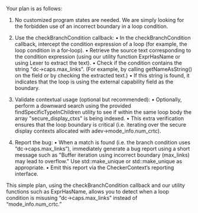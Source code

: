 Your plan is as follows:

1. No customized program states are needed. We are simply looking for the forbidden use of an incorrect boundary in a loop condition.

2. Use the checkBranchCondition callback:
   • In the checkBranchCondition callback, intercept the condition expression of a loop (for example, the loop condition in a for‐loop).
   • Retrieve the source text corresponding to the condition expression (using our utility function ExprHasName or using Lexer to extract the text).
   • Check if the condition contains the string "dc->caps.max_links". (For example, by calling getNameAsString() on the field or by checking the extracted text.)
   • If this string is found, it indicates that the loop is using the external capability field as the boundary.

3. Validate contextual usage (optional but recommended):
   • Optionally, perform a downward search using the provided findSpecificTypeInChildren utility to see if within the same loop body the array "secure_display_ctxs" is being indexed.
   • This extra verification ensures that the loop boundary is critical (i.e. iterating over the secure display contexts allocated with adev->mode_info.num_crtc).

4. Report the bug:
   • When a match is found (i.e. the branch condition uses “dc->caps.max_links”), immediately generate a bug report using a short message such as "Buffer iteration using incorrect boundary (max_links) may lead to overflow." Use std::make_unique<BasicBugReport> or std::make_unique<PathSensitiveBugReport> as appropriate.
   • Emit this report via the CheckerContext’s reporting interface.

This simple plan, using the checkBranchCondition callback and our utility functions such as ExprHasName, allows you to detect when a loop condition is misusing “dc->caps.max_links” instead of “mode_info.num_crtc.”